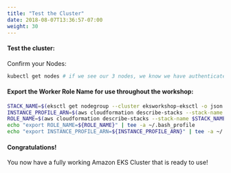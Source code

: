 ```yaml
---
title: "Test the Cluster"
date: 2018-08-07T13:36:57-07:00
weight: 30
---
```

#### Test the cluster:
Confirm your Nodes:

```bash
kubectl get nodes # if we see our 3 nodes, we know we have authenticated correctly
```

#### Export the Worker Role Name for use throughout the workshop:

```bash
STACK_NAME=$(eksctl get nodegroup --cluster eksworkshop-eksctl -o json | jq -r '.[].StackName')
INSTANCE_PROFILE_ARN=$(aws cloudformation describe-stacks --stack-name $STACK_NAME | jq -r '.Stacks[].Outputs[] | select(.OutputKey=="InstanceProfileARN") | .OutputValue')
ROLE_NAME=$(aws cloudformation describe-stacks --stack-name $STACK_NAME | jq -r '.Stacks[].Outputs[] | select(.OutputKey=="InstanceRoleARN") | .OutputValue' | cut -f2 -d/)
echo "export ROLE_NAME=${ROLE_NAME}" | tee -a ~/.bash_profile
echo "export INSTANCE_PROFILE_ARN=${INSTANCE_PROFILE_ARN}" | tee -a ~/.bash_profile
```

#### Congratulations!

You now have a fully working Amazon EKS Cluster that is ready to use!
